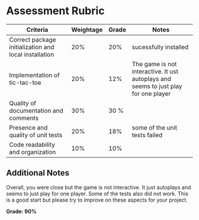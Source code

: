 # Assessment Rubric

| Criteria                                     | Weightage | Grade | Notes |
| -------------------------------------------- | --------- | ----- | ----- |
| Correct package initialization and local installation | 20%      |   20%    | sucessfully installed      |
| Implementation of tic-tac-toe                | 20%      |  12%     | The game is not interactive. It ust autoplays and seems to just play for one player      |
| Quality of documentation and comments        | 30%      |  30 %     |       |
| Presence and quality of unit tests           | 20%      |  18%     |  some of the unit tests failed     |
| Code readability and organization            | 10%      |   10%    |       |

## Additional Notes

Overall, you were close but the game is not interactive. It just autoplays and seems to just play for one player. Some of the tests also did not work. This is a good start but please try to improve on these aspects for your project.

**Grade: 90%**